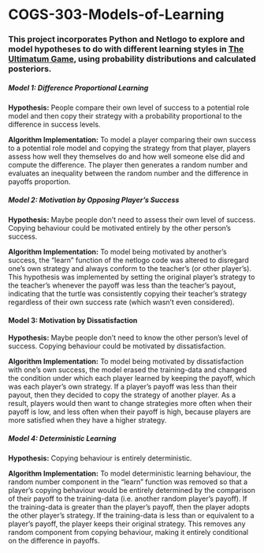 # COGS-303-Models-of-Learning
### This project incorporates Python and Netlogo to explore and model hypotheses to do with different learning styles in [The Ultimatum Game](https://www.sciencedirect.com/topics/neuroscience/ultimatum-game), using probability distributions and calculated posteriors.

##### **Model 1: Difference Proportional Learning**
**Hypothesis:** People compare their own level of success to a potential role model and then copy their strategy with a probability proportional to the difference in success levels.

**Algorithm Implementation:** To model a player comparing their own success to a potential role model and copying the strategy from that player, players assess how well they themselves do and how well someone else did and compute the difference. The player then generates a random number and evaluates an inequality between the random number and the difference in payoffs proportion.
 
##### **Model 2: Motivation by Opposing Player’s Success**
**Hypothesis:** Maybe people don’t need to assess their own level of success. Copying behaviour
could be motivated entirely by the other person’s success.

**Algorithm Implementation:** To model being motivated by another’s success, the “learn” function of the netlogo code was altered to disregard one’s own strategy and always conform to the teacher’s (or other player’s). This hypothesis was implemented by setting the original player’s strategy to the teacher’s whenever the payoff was less than the teacher’s payout, indicating that the turtle was consistently copying their teacher’s strategy regardless of their own success rate (which wasn’t even considered).

#### **Model 3: Motivation by Dissatisfaction**
**Hypothesis:** Maybe people don’t need to know the other person’s level of success. Copying behaviour could be motivated by dissatisfaction.

**Algorithm Implementation:** To model being motivated by dissatisfaction with one’s own success, the model erased the training-data and changed the condition under which each player learned by keeping the payoff, which was each player’s own strategy. If a player’s payoff was less than their payout, then they decided to copy the strategy of another player. As a result, players would then want to change strategies more often when their payoff is low, and less often when their payoff is high, because players are more satisfied when they have a higher strategy. 

##### **Model 4: Deterministic Learning**
**Hypothesis:** Copying behaviour is entirely deterministic.

**Algorithm Implementation:** To model deterministic learning behaviour, the random number component in the “learn” function was removed so that a player’s copying behaviour would be entirely determined by the comparison of their payoff to the training-data (i.e. another random player’s payoff). If the training-data is greater than the player’s payoff, then the player adopts the other player’s strategy. If the training-data is less than or equivalent to a player’s payoff, the player keeps their original strategy. This removes any random component from copying behaviour, making it entirely conditional on the difference in payoffs.

